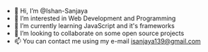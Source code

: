 - 👋 Hi, I’m @Ishan-Sanjaya
- 👀 I’m interested in Web Development and Programming
- 🌱 I’m currently learning JavaScript and it's frameworks
- 💞️ I’m looking to collaborate on some open source projects
- 📫 You can contact me using my e-mail isanjaya139@gmail.com

<!---
Ishan-Sanjaya/Ishan-Sanjaya is a ✨ special ✨ repository because its `README.md` (this file) appears on your GitHub profile.
You can click the Preview link to take a look at your changes.
--->
